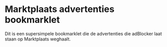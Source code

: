# Marktplaats advertenties bookmarklet
Dit is een supersimpele bookmarklet die de advertenties die adBlocker laat staan op Marktplaats weghaalt.
